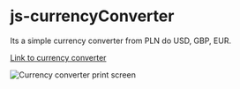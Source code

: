 # js-currencyConverter

Its a simple currency converter from PLN do USD, GBP, EUR.

[Link to currency converter](https://marcinkufel.github.io/js-currencyConverter/)

![Currency converter print screen](https://marcinkufel.github.io/js-currencyConverter/images/printScreen.jpg)